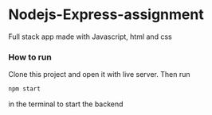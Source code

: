 # Nodejs-Express-assignment

Full stack app made with Javascript, html and css

### How to run

Clone this project and open it with live server. Then run

```bash
npm start
```

in the terminal to start the backend
